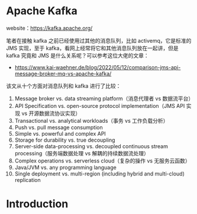 # Apache Kafka

website：https://kafka.apache.org/

笔者在接触 kafka 之前已经使用过其他的消息队列，比如 activemq，它是标准的 JMS 实现，至于 kafka，看网上经常将它和其他消息队列放在一起讲，但是 kafka 究竟和 JMS 是什么关系呢？可以参考这位大佬的文章：

- https://www.kai-waehner.de/blog/2022/05/12/comparison-jms-api-message-broker-mq-vs-apache-kafka/

该文从十个方面对消息队列和 kafka 进行了比较：

1. Message broker vs. data streaming platform（消息代理者 vs 数据流平台）
2. API Specification vs. open-source protocol implementation（JMS API 实现 vs 开源数据流协议实现）
3. Transactional vs. analytical workloads（事务 vs 工作负载分析）
4. Push vs. pull message consumption
5. Simple vs. powerful and complex API
6. Storage for durability vs. true decoupling
7. Server-side data-processing vs. decoupled continuous stream processing（服务端数据处理 vs 解耦的持续数据流处理）
8. Complex operations vs. serverless cloud（复杂的操作 vs 无服务云函数）
9. Java/JVM vs. any programming language
10. Single deployment vs. multi-region (including hybrid and multi-cloud) replication

# Introduction

